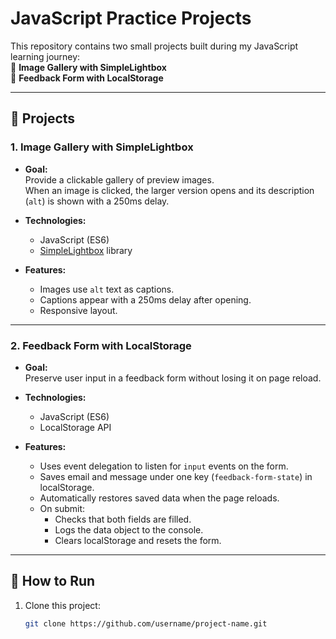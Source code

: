 # JavaScript Practice Projects

This repository contains two small projects built during my JavaScript learning journey:  
📌 **Image Gallery with SimpleLightbox**  
📌 **Feedback Form with LocalStorage**  

---

## 📌 Projects

### 1. Image Gallery with SimpleLightbox
- **Goal:**  
  Provide a clickable gallery of preview images.  
  When an image is clicked, the larger version opens and its description (`alt`) is shown with a 250ms delay.  

- **Technologies:**  
  - JavaScript (ES6)  
  - [SimpleLightbox](https://simplelightbox.com/) library  

- **Features:**  
  - Images use `alt` text as captions.  
  - Captions appear with a 250ms delay after opening.  
  - Responsive layout.  

---

### 2. Feedback Form with LocalStorage
- **Goal:**  
  Preserve user input in a feedback form without losing it on page reload.  

- **Technologies:**  
  - JavaScript (ES6)  
  - LocalStorage API  

- **Features:**  
  - Uses event delegation to listen for `input` events on the form.  
  - Saves email and message under one key (`feedback-form-state`) in localStorage.  
  - Automatically restores saved data when the page reloads.  
  - On submit:  
    - Checks that both fields are filled.  
    - Logs the data object to the console.  
    - Clears localStorage and resets the form.  

---

## 🚀 How to Run

1. Clone this project:
   ```bash
   git clone https://github.com/username/project-name.git
